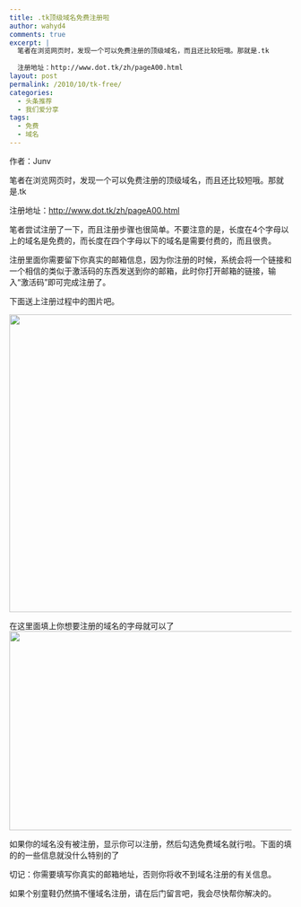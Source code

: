 ```yaml
---
title: .tk顶级域名免费注册啦
author: wahyd4
comments: true
excerpt: |
  笔者在浏览网页时，发现一个可以免费注册的顶级域名，而且还比较短哦。那就是.tk
  
  注册地址：http://www.dot.tk/zh/pageA00.html
layout: post
permalink: /2010/10/tk-free/
categories:
  - 头条推荐
  - 我们爱分享
tags:
  - 免费
  - 域名
---
```

作者：Junv

笔者在浏览网页时，发现一个可以免费注册的顶级域名，而且还比较短哦。那就是.tk

注册地址：<http://www.dot.tk/zh/pageA00.html>

笔者尝试注册了一下，而且注册步骤也很简单。不要注意的是，长度在4个字母以上的域名是免费的，而长度在四个字母以下的域名是需要付费的，而且很贵。

注册里面你需要留下你真实的邮箱信息，因为你注册的时候，系统会将一个链接和一个相信的类似于激活码的东西发送到你的邮箱，此时你打开邮箱的链接，输入“激活码”即可完成注册了。

下面送上注册过程中的图片吧。

[<img class="aligncenter size-full wp-image-559" title="regdom" src="http://www.junv.info/wp-content/uploads/2010/10/regdom.jpg" alt="" width="636" height="531" />][1]

[][1]在这里面填上你想要注册的域名的字母就可以了  
[<img class="aligncenter size-full wp-image-561" title="reg1" src="http://www.junv.info/wp-content/uploads/2010/10/reg1.jpg" alt="" width="645" height="355" />][2]

如果你的域名没有被注册，显示你可以注册，然后勾选免费域名就行啦。下面的填的的一些信息就没什么特别的了

切记：你需要填写你真实的邮箱地址，否则你将收不到域名注册的有关信息。

如果个别童鞋仍然搞不懂域名注册，请在后门留言吧，我会尽快帮你解决的。

 [1]: http://www.junv.info/wp-content/uploads/2010/10/regdom.jpg
 [2]: http://www.junv.info/wp-content/uploads/2010/10/reg1.jpg
